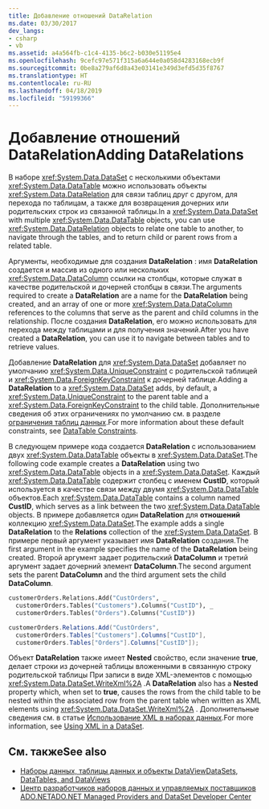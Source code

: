 ```yaml
---
title: Добавление отношений DataRelation
ms.date: 03/30/2017
dev_langs:
- csharp
- vb
ms.assetid: a4a564fb-c1c4-4135-b6c2-b030e51195e4
ms.openlocfilehash: 9cefc97e571f315a6a644e0a058d4283168ecb9f
ms.sourcegitcommit: 0be8a279af6d8a43e03141e349d3efd5d35f8767
ms.translationtype: HT
ms.contentlocale: ru-RU
ms.lasthandoff: 04/18/2019
ms.locfileid: "59199366"
---
```

# <a name="adding-datarelations"></a><span data-ttu-id="f7eec-102">Добавление отношений DataRelation</span><span class="sxs-lookup"><span data-stu-id="f7eec-102">Adding DataRelations</span></span>
<span data-ttu-id="f7eec-103">В наборе <xref:System.Data.DataSet> с несколькими объектами <xref:System.Data.DataTable> можно использовать объекты <xref:System.Data.DataRelation> для связи таблиц друг с другом, для перехода по таблицам, а также для возвращения дочерних или родительских строк из связанной таблицы.</span><span class="sxs-lookup"><span data-stu-id="f7eec-103">In a <xref:System.Data.DataSet> with multiple <xref:System.Data.DataTable> objects, you can use <xref:System.Data.DataRelation> objects to relate one table to another, to navigate through the tables, and to return child or parent rows from a related table.</span></span>  
  
 <span data-ttu-id="f7eec-104">Аргументы, необходимые для создания **DataRelation** : имя **DataRelation** создается и массив из одного или нескольких <xref:System.Data.DataColumn> ссылки на столбцы, которые служат в качестве родительской и дочерней столбцы в связи.</span><span class="sxs-lookup"><span data-stu-id="f7eec-104">The arguments required to create a **DataRelation** are a name for the **DataRelation** being created, and an array of one or more <xref:System.Data.DataColumn> references to the columns that serve as the parent and child columns in the relationship.</span></span> <span data-ttu-id="f7eec-105">После создания **DataRelation**, его можно использовать для перехода между таблицами и для получения значений.</span><span class="sxs-lookup"><span data-stu-id="f7eec-105">After you have created a **DataRelation**, you can use it to navigate between tables and to retrieve values.</span></span>  
  
 <span data-ttu-id="f7eec-106">Добавление **DataRelation** для <xref:System.Data.DataSet> добавляет по умолчанию <xref:System.Data.UniqueConstraint> с родительской таблицей и <xref:System.Data.ForeignKeyConstraint> к дочерней таблице.</span><span class="sxs-lookup"><span data-stu-id="f7eec-106">Adding a **DataRelation** to a <xref:System.Data.DataSet> adds, by default, a <xref:System.Data.UniqueConstraint> to the parent table and a <xref:System.Data.ForeignKeyConstraint> to the child table.</span></span> <span data-ttu-id="f7eec-107">Дополнительные сведения об этих ограничениях по умолчанию см. в разделе [ограничения таблиц данных](../../../../../docs/framework/data/adonet/dataset-datatable-dataview/datatable-constraints.md).</span><span class="sxs-lookup"><span data-stu-id="f7eec-107">For more information about these default constraints, see [DataTable Constraints](../../../../../docs/framework/data/adonet/dataset-datatable-dataview/datatable-constraints.md).</span></span>  
  
 <span data-ttu-id="f7eec-108">В следующем примере кода создается **DataRelation** с использованием двух <xref:System.Data.DataTable> объекты в <xref:System.Data.DataSet>.</span><span class="sxs-lookup"><span data-stu-id="f7eec-108">The following code example creates a **DataRelation** using two <xref:System.Data.DataTable> objects in a <xref:System.Data.DataSet>.</span></span> <span data-ttu-id="f7eec-109">Каждый <xref:System.Data.DataTable> содержит столбец с именем **CustID**, который используется в качестве связи между двумя <xref:System.Data.DataTable> объектов.</span><span class="sxs-lookup"><span data-stu-id="f7eec-109">Each <xref:System.Data.DataTable> contains a column named **CustID**, which serves as a link between the two <xref:System.Data.DataTable> objects.</span></span> <span data-ttu-id="f7eec-110">В примере добавляется один **DataRelation** для **отношений** коллекцию <xref:System.Data.DataSet>.</span><span class="sxs-lookup"><span data-stu-id="f7eec-110">The example adds a single **DataRelation** to the **Relations** collection of the <xref:System.Data.DataSet>.</span></span> <span data-ttu-id="f7eec-111">В примере первый аргумент указывает имя **DataRelation** создания.</span><span class="sxs-lookup"><span data-stu-id="f7eec-111">The first argument in the example specifies the name of the **DataRelation** being created.</span></span> <span data-ttu-id="f7eec-112">Второй аргумент задает родительский **DataColumn** и третий аргумент задает дочерний элемент **DataColumn**.</span><span class="sxs-lookup"><span data-stu-id="f7eec-112">The second argument sets the parent **DataColumn** and the third argument sets the child **DataColumn**.</span></span>  
  
```vb  
customerOrders.Relations.Add("CustOrders", _  
  customerOrders.Tables("Customers").Columns("CustID"), _  
  customerOrders.Tables("Orders").Columns("CustID"))  
```  
  
```csharp  
customerOrders.Relations.Add("CustOrders",  
  customerOrders.Tables["Customers"].Columns["CustID"],  
  customerOrders.Tables["Orders"].Columns["CustID"]);  
```  
  
 <span data-ttu-id="f7eec-113">Объект **DataRelation** также имеет **Nested** свойство, если значение **true**, делает строки из дочерней таблицы вложенными в связанную строку родительской таблицы При записи в виде XML-элементов с помощью <xref:System.Data.DataSet.WriteXml%2A> .</span><span class="sxs-lookup"><span data-stu-id="f7eec-113">A **DataRelation** also has a **Nested** property which, when set to **true**, causes the rows from the child table to be nested within the associated row from the parent table when written as XML elements using <xref:System.Data.DataSet.WriteXml%2A> .</span></span> <span data-ttu-id="f7eec-114">Дополнительные сведения см. в статье [Использование XML в наборах данных](../../../../../docs/framework/data/adonet/dataset-datatable-dataview/using-xml-in-a-dataset.md).</span><span class="sxs-lookup"><span data-stu-id="f7eec-114">For more information, see [Using XML in a DataSet](../../../../../docs/framework/data/adonet/dataset-datatable-dataview/using-xml-in-a-dataset.md).</span></span>  
  
## <a name="see-also"></a><span data-ttu-id="f7eec-115">См. также</span><span class="sxs-lookup"><span data-stu-id="f7eec-115">See also</span></span>

- [<span data-ttu-id="f7eec-116">Наборы данных, таблицы данных и объекты DataView</span><span class="sxs-lookup"><span data-stu-id="f7eec-116">DataSets, DataTables, and DataViews</span></span>](../../../../../docs/framework/data/adonet/dataset-datatable-dataview/index.md)
- [<span data-ttu-id="f7eec-117">Центр разработчиков наборов данных и управляемых поставщиков ADO.NET</span><span class="sxs-lookup"><span data-stu-id="f7eec-117">ADO.NET Managed Providers and DataSet Developer Center</span></span>](https://go.microsoft.com/fwlink/?LinkId=217917)
